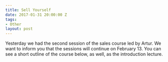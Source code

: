 ```yaml
---
title: Sell Yourself
date: 2017-01-31 20:00:00 Z
tags:
- Other
layout: post
---
```


Yesterday we had the second session of the sales course led by Artur. We want to inform you that the sessions will continue on February 13. You can see a short outline of the course below, as well, as the introduction lecture.

&nbsp;
